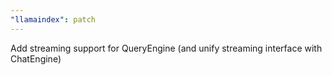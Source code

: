 ```yaml
---
"llamaindex": patch
---
```


Add streaming support for QueryEngine (and unify streaming interface with ChatEngine)
